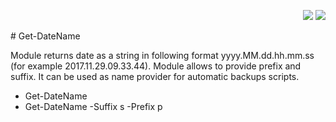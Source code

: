   <p align="right"><img src="http://cdn.productivitytools.tech/Powershell40px.png"></img>
  <img src="http://cdn.productivitytools.tech/Blog40px.png"></img></p>
 # Get-DateName
 
Module returns date as a string in following format yyyy.MM.dd.hh.mm.ss (for example 2017.11.29.09.33.44). Module allows to provide prefix and suffix. It can be used as name provider for automatic backups scripts.

 - Get-DateName
 - Get-DateName -Suffix s -Prefix p
